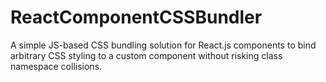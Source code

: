# ReactComponentCSSBundler
A simple JS-based CSS bundling solution for React.js components to bind arbitrary CSS styling to a custom component without risking class namespace collisions.
